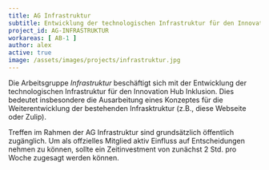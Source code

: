 ```yaml
---
title: AG Infrastruktur
subtitle: Entwicklung der technologischen Infrastruktur für den Innovation Hub Inklusion
project_id: AG-INFRASTRUKTUR
workareas: [ AB-1 ]
author: alex
active: true
image: /assets/images/projects/infrastruktur.jpg
---
```

Die Arbeitsgruppe *Infrastruktur* beschäftigt sich mit der Entwicklung der technologischen Infrastruktur für den Innovation Hub Inklusion. Dies bedeutet insbesondere die Ausarbeitung eines Konzeptes für die Weiterentwicklung der bestehenden Infrasktruktur (z.B., diese Webseite oder Zulip). 

Treffen im Rahmen der AG Infrastruktur sind grundsätzlich öffentlich zugänglich. Um als offzielles Mitglied aktiv Einfluss auf Entscheidungen nehmen zu können, sollte ein Zeitinvestment von zunächst 2 Std. pro Woche zugesagt werden können.